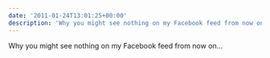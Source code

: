 ```yaml
---
date: '2011-01-24T13:01:25+00:00'
description: 'Why you might see nothing on my Facebook feed from now on... '
---
```

Why you might see nothing on my Facebook feed from now on... 
